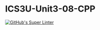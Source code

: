# ICS3U-Unit3-08-CPP

[![GitHub's Super Linter](https://github.com/Michael-Zagon/ICS3U-Unit3-08-CPP/workflows/GitHub's%20Super%20Linter/badge.svg)](https://github.com/Michael-Zagon/ICS3U-Unit3-08-CPP/actions)
